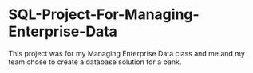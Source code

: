 # SQL-Project-For-Managing-Enterprise-Data
This project was for my Managing Enterprise Data class and me and my team chose to create a database solution for a bank. 
